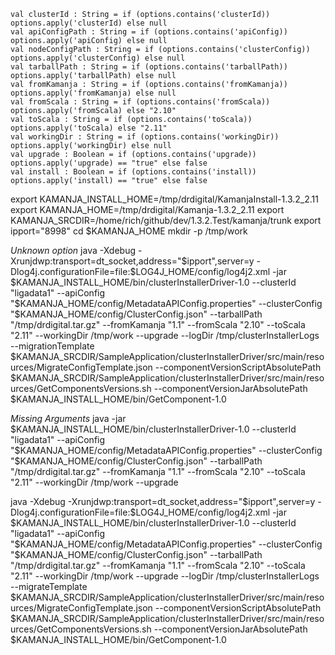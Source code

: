     val clusterId : String = if (options.contains('clusterId)) options.apply('clusterId) else null
    val apiConfigPath : String = if (options.contains('apiConfig)) options.apply('apiConfig) else null
    val nodeConfigPath : String = if (options.contains('clusterConfig)) options.apply('clusterConfig) else null
    val tarballPath : String = if (options.contains('tarballPath)) options.apply('tarballPath) else null
    val fromKamanja : String = if (options.contains('fromKamanja)) options.apply('fromKamanja) else null
    val fromScala : String = if (options.contains('fromScala)) options.apply('fromScala) else "2.10"
    val toScala : String = if (options.contains('toScala)) options.apply('toScala) else "2.11"
    val workingDir : String = if (options.contains('workingDir)) options.apply('workingDir) else null
    val upgrade : Boolean = if (options.contains('upgrade)) options.apply('upgrade) == "true" else false
    val install : Boolean = if (options.contains('install)) options.apply('install) == "true" else false



export KAMANJA_INSTALL_HOME=/tmp/drdigital/KamanjaInstall-1.3.2_2.11
export KAMANJA_HOME=/tmp/drdigital/Kamanja-1.3.2_2.11
export KAMANJA_SRCDIR=/home/rich/github/dev/1.3.2.Test/kamanja/trunk
export ipport="8998"
cd $KAMANJA_HOME
mkdir -p /tmp/work

*Unknown option*
java -Xdebug -Xrunjdwp:transport=dt_socket,address="$ipport",server=y -Dlog4j.configurationFile=file:$LOG4J_HOME/config/log4j2.xml -jar $KAMANJA_INSTALL_HOME/bin/clusterInstallerDriver-1.0  --clusterId "ligadata1" --apiConfig "$KAMANJA_HOME/config/MetadataAPIConfig.properties" --clusterConfig "$KAMANJA_HOME/config/ClusterConfig.json" --tarballPath "/tmp/drdigital.tar.gz" --fromKamanja "1.1" --fromScala "2.10" --toScala "2.11" --workingDir /tmp/work --upgrade  --logDir /tmp/clusterInstallerLogs --migrationTemplate $KAMANJA_SRCDIR/SampleApplication/clusterInstallerDriver/src/main/resources/MigrateConfigTemplate.json --componentVersionScriptAbsolutePath $KAMANJA_SRCDIR/SampleApplication/clusterInstallerDriver/src/main/resources/GetComponentsVersions.sh --componentVersionJarAbsolutePath $KAMANJA_INSTALL_HOME/bin/GetComponent-1.0


*Missing Arguments*
java -jar $KAMANJA_INSTALL_HOME/bin/clusterInstallerDriver-1.0  --clusterId "ligadata1" --apiConfig "$KAMANJA_HOME/config/MetadataAPIConfig.properties" --clusterConfig "$KAMANJA_HOME/config/ClusterConfig.json" --tarballPath "/tmp/drdigital.tar.gz" --fromKamanja "1.1" --fromScala "2.10" --toScala "2.11" --workingDir /tmp/work --upgrade  


java -Xdebug -Xrunjdwp:transport=dt_socket,address="$ipport",server=y -Dlog4j.configurationFile=file:$LOG4J_HOME/config/log4j2.xml -jar $KAMANJA_INSTALL_HOME/bin/clusterInstallerDriver-1.0  --clusterId "ligadata1" --apiConfig "$KAMANJA_HOME/config/MetadataAPIConfig.properties" --clusterConfig "$KAMANJA_HOME/config/ClusterConfig.json" --tarballPath "/tmp/drdigital.tar.gz" --fromKamanja "1.1" --fromScala "2.10" --toScala "2.11" --workingDir /tmp/work --upgrade  --logDir /tmp/clusterInstallerLogs --migrateTemplate $KAMANJA_SRCDIR/SampleApplication/clusterInstallerDriver/src/main/resources/MigrateConfigTemplate.json --componentVersionScriptAbsolutePath $KAMANJA_SRCDIR/SampleApplication/clusterInstallerDriver/src/main/resources/GetComponentsVersions.sh --componentVersionJarAbsolutePath $KAMANJA_INSTALL_HOME/bin/GetComponent-1.0


